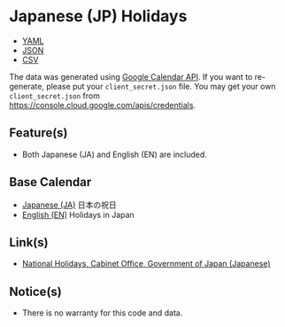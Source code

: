 # Japanese (JP) Holidays #

-   [YAML](jp_holidays.yaml)
-   [JSON](jp_holidays.json)
-   [CSV](jp_holidays.csv)

The data was generated using
[Google Calendar API](https://developers.google.com/calendar/api).
If you want to re-generate, please put your `client_secret.json` file.
You may get your own `client_secret.json` from
<https://console.cloud.google.com/apis/credentials>.

## Feature(s) ##

-   Both Japanese (JA) and English (EN) are included.

## Base Calendar ##

-   [Japanese (JA)](https://calendar.google.com/calendar/embed?src=ja.japanese%23holiday@group.v.calendar.google.com)
    日本の祝日
-   [English (EN)](https://calendar.google.com/calendar/embed?src=en.japanese%23holiday@group.v.calendar.google.com)
    Holidays in Japan

## Link(s) ##

-   [National Holidays, Cabinet Office, Government of Japan (Japanese)](https://www8.cao.go.jp/chosei/shukujitsu/gaiyou.html)

## Notice(s) ##

-   There is no warranty for this code and data.
